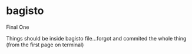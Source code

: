# bagisto
Final One

Things should be inside bagisto file...forgot and commited the whole thing (from the first page on terminal)
